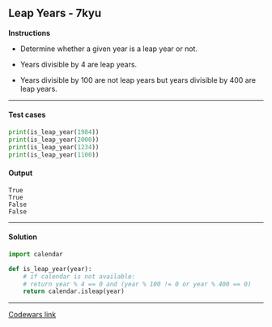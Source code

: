## Leap Years - 7kyu

**Instructions**

- Determine whether a given year is a leap year or not.

- Years divisible by 4 are leap years.

- Years divisible by 100 are not leap years but years divisible by 400 are leap years.

---

#### Test cases

```python
print(is_leap_year(1984))
print(is_leap_year(2000))
print(is_leap_year(1234))
print(is_leap_year(1100))
```

#### Output
```
True
True
False
False
```

---

#### Solution

```python
import calendar

def is_leap_year(year):
    # if calendar is not available:
    # return year % 4 == 0 and (year % 100 != 0 or year % 400 == 0)
    return calendar.isleap(year)
```

---

[Codewars link](https://www.codewars.com/kata/526c7363236867513f0005ca)
